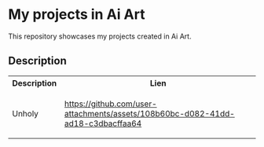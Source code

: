 <h1>My projects in Ai Art</h1>
This repository showcases my projects created in Ai Art.

<h2>Description</h2>

  <table align="center">
  <tr>
    <th>Description</th>
    <th>Lien</th>
  </tr>
  <tr>
    <td>Unholy</td>
    <td>   


https://github.com/user-attachments/assets/108b60bc-d082-41dd-ad18-c3dbacffaa64


  </tr>
<table>


